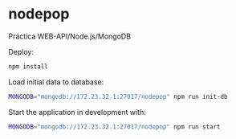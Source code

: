 # nodepop
Práctica WEB-API/Node.js/MongoDB

Deploy:

```sh
npm install
```

Load initial data to database:


```sh
MONGODB="mongodb://172.23.32.1:27017/nodepop" npm run init-db
```

Start the application in development with:

```sh
MONGODB="mongodb://172.23.32.1:27017/nodepop" npm run start
```
